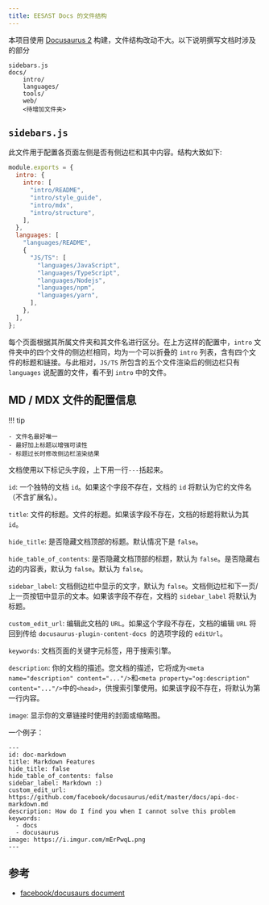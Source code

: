 ```yaml
---
title: EESΛST Docs 的文件结构
---
```


本项目使用 [Docusaurus 2](https://v2.docusaurus.io/) 构建，文件结构改动不大。以下说明撰写文档时涉及的部分

```
sidebars.js
docs/
    intro/
    languages/
    tools/
    web/
    <待增加文件夹>
```

## `sidebars.js`

此文件用于配置各页面左侧是否有侧边栏和其中内容。结构大致如下:

```js
module.exports = {
  intro: {
    intro: [
      "intro/README",
      "intro/style_guide",
      "intro/mdx",
      "intro/structure",
    ],
  },
  languages: [
    "languages/README",
    {
      "JS/TS": [
        "languages/JavaScript",
        "languages/TypeScript",
        "languages/Nodejs",
        "languages/npm",
        "languages/yarn",
      ],
    },
  ],
};
```

每个页面根据其所属文件夹和其文件名进行区分。在上方这样的配置中，`intro` 文件夹中的四个文件的侧边栏相同，均为一个可以折叠的 `intro` 列表，含有四个文件的标题和链接。与此相对，`JS/TS` 所包含的五个文件渲染后的侧边栏只有 `languages` 说配置的文件，看不到 `intro` 中的文件。

## MD / MDX 文件的配置信息

!!! tip

	- 文件名最好唯一
	- 最好加上标题以增强可读性
	- 标题过长时修改侧边栏渲染结果

文档使用以下标记头字段，上下用一行`---`括起来。

`id`: 一个独特的文档 `id`。如果这个字段不存在，文档的 `id` 将默认为它的文件名（不含扩展名）。

`title`: 文件的标题。文件的标题。如果该字段不存在，文档的标题将默认为其 `id`。

`hide_title`: 是否隐藏文档顶部的标题。默认情况下是 `false`。

`hide_table_of_contents`: 是否隐藏文档顶部的标题，默认为 `false`。是否隐藏右边的内容表，默认为 `false`。默认为 `false`。

`sidebar_label`: 文档侧边栏中显示的文字，默认为 `false`。文档侧边栏和下一页/上一页按钮中显示的文本。如果该字段不存在，文档的 `sidebar_label` 将默认为标题。

`custom_edit_url`: 编辑此文档的 `URL`。如果这个字段不存在，文档的编辑 `URL` 将回到传给 `docusaurus-plugin-content-docs `的选项字段的 `editUrl`。

`keywords`: 文档页面的关键字元标签，用于搜索引擎。

`description`: 你的文档的描述。您文档的描述，它将成为`<meta name="description" content="..."/>`和`<meta property="og:description" content="..."/>`中的`<head>`，供搜索引擎使用。如果该字段不存在，将默认为第一行内容。

`image`: 显示你的文章链接时使用的封面或缩略图。

一个例子：

```mdx
---
id: doc-markdown
title: Markdown Features
hide_title: false
hide_table_of_contents: false
sidebar_label: Markdown :)
custom_edit_url: https://github.com/facebook/docusaurus/edit/master/docs/api-doc-markdown.md
description: How do I find you when I cannot solve this problem
keywords:
  - docs
  - docusaurus
image: https://i.imgur.com/mErPwqL.png
---
```

## 参考

- [facebook/docusaurs document](https://v2.docusaurus.io/docs/markdown-features)
